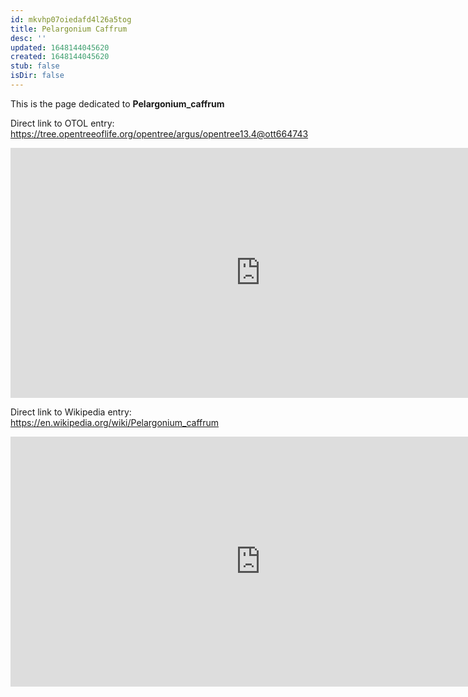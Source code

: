 ```yaml
---
id: mkvhp07oiedafd4l26a5tog
title: Pelargonium Caffrum
desc: ''
updated: 1648144045620
created: 1648144045620
stub: false
isDir: false
---
```

This is the page dedicated to **Pelargonium_caffrum**


Direct link to OTOL entry: https://tree.opentreeoflife.org/opentree/argus/opentree13.4@ott664743



<html>
    <body>
    <iframe src="https://tree.opentreeoflife.org/opentree/argus/opentree13.4@ott664743"
    width="800" height="400" frameborder="0" allowfullscreen> </iframe>
    </body>
</html>
    


Direct link to Wikipedia entry: https://en.wikipedia.org/wiki/Pelargonium_caffrum



<html>
    <body>
    <iframe src="https://en.wikipedia.org/wiki/Pelargonium_caffrum"
    width="800" height="400" frameborder="0" allowfullscreen> </iframe>
    </body>
</html>
    
